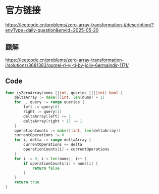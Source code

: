 # 官方链接
https://leetcode.cn/problems/zero-array-transformation-i/description/?envType=daily-question&envId=2025-05-20

## 题解
https://leetcode.cn/problems/zero-array-transformation-i/solutions/3681383/gomei-ri-yi-ti-by-jolly-6ermaindir-117f/

## Code
```go
func isZeroArray(nums []int, queries [][]int) bool {
    deltaArray := make([]int, len(nums) + 1)
    for _, query := range queries {
        left := query[0]
        right := query[1]
        deltaArray[left] += 1
        deltaArray[right + 1] -= 1
    }
    operationCounts := make([]int, len(deltaArray))
    currentOperations := 0
    for i, delta := range deltaArray {
        currentOperations += delta
        operationCounts[i] = currentOperations
    }
    for i := 0; i < len(nums); i++ {
        if operationCounts[i] < nums[i] {
            return false
        }
    }
    return true
}
```